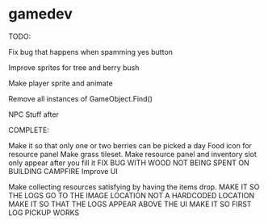 # gamedev

TODO:

Fix bug that happens when spamming yes button

Improve sprites for tree and berry bush

Make player sprite and animate

Remove all instances of GameObject.Find()

NPC Stuff after

COMPLETE:

Make it so that only one or two berries can be picked a day 
Food icon for resource panel
Make grass tileset.
Make resource panel and inventory slot only appear after you fill it
FIX BUG WITH WOOD NOT BEING SPENT ON BUILDING CAMPFIRE
Improve UI

Make collecting resources satisfying by having the items drop.
    MAKE IT SO THE LOGS GO TO THE IMAGE LOCATION NOT A HARDCODED LOCATION
    MAKE IT SO THAT THE LOGS APPEAR ABOVE THE UI
    MAKE IT SO FIRST LOG PICKUP WORKS